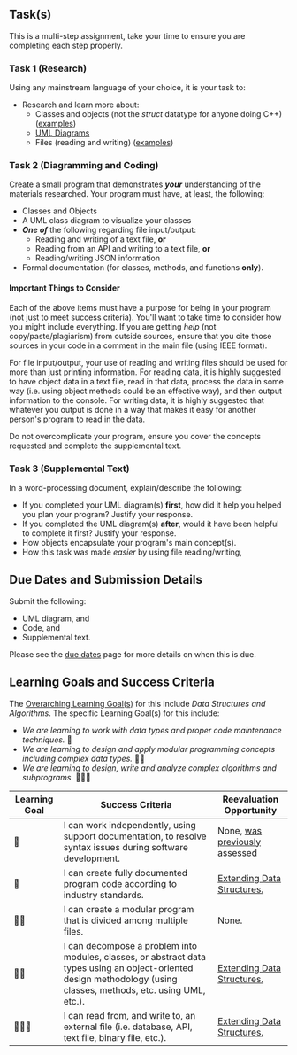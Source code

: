 ## Task(s)

This is a multi-step assignment, take your time to ensure you are completing each step properly.

### Task 1 (Research)

Using any mainstream language of your choice, it is your task to: 

* Research and learn more about: 
  * Classes and objects (not the _struct_ datatype for anyone doing C++) ([examples](https://github.com/johnfraserss/ICS4U/tree/master/examples/objects))
  * [UML Diagrams](./UML-Notes)
  * Files (reading and writing) ([examples](https://github.com/johnfraserss/ICS4U/tree/master/examples/files))

### Task 2 (Diagramming and Coding)

Create a small program that demonstrates **_your_** understanding of the materials researched.  Your program must have, at least, the following:

* Classes and Objects
* A UML class diagram to visualize your classes
* _**One of**_ the following regarding file input/output:
  * Reading and writing of a text file, **or**
  * Reading from an API and writing to a text file, **or**
  * Reading/writing JSON information
* Formal documentation (for classes, methods, and functions **only**). 

#### Important Things to Consider

Each of the above items must have a purpose for being in your program (not just to meet success criteria).  You'll want to take time to consider how you might include everything.  If you are getting _help_ (not copy/paste/plagiarism) from outside sources, ensure that you cite those sources in your code in a comment in the main file (using IEEE format).

For file input/output, your use of reading and writing files should be used for more than just printing information. For reading data, it is highly suggested to have object data in a text file, read in that data, process the data in some way (i.e. using object methods could be an effective way), and then output information to the console.  For writing data, it is highly suggested that whatever you output is done in a way that makes it easy for another person's program to read in the data.

Do not overcomplicate your program, ensure you cover the concepts requested and complete the supplemental text.

### Task 3 (Supplemental Text)
In a word-processing document, explain/describe the following:
* If you completed your UML diagram(s) **first**, how did it help you helped you plan your program? Justify your response.
* If you completed the UML diagram(s) **after**, would it have been helpful to complete it first? Justify your response.
* How objects encapsulate your program's main concept(s).
* How this task was made _easier_ by using file reading/writing,


## Due Dates and Submission Details

Submit the following:  
* UML diagram, and
* Code, and 
* Supplemental text.

Please see the [due dates](./Due-Dates-and-Submission-Details) page for more details on when this is due.

## Learning Goals and Success Criteria

The [Overarching Learning Goal(s)](./images/ICS4U.jpg) for this include _Data Structures and Algorithms_.
The specific Learning Goal(s) for this include:

  * _We are learning to work with data types and proper code maintenance techniques._ &#x1F4D9;
  * _We are learning to design and apply modular programming concepts including complex data types._ &#x1F4D9;&#x1F4D9;
  * _We are learning to design, write and analyze complex algorithms and subprograms._ &#x1F4D9;&#x1F4D9;&#x1F4D9;

| Learning Goal | Success Criteria  | Reevaluation Opportunity |
| ------------- | ----------------- | ------------------------ |
| &#x1F4D9;    | I can work independently, using support documentation, to resolve syntax issues during software development. | None, [was previously assessed](./Review-and-New) |
| &#x1F4D9;    | I can create fully documented program code according to industry standards. | [Extending Data Structures.](./Extending-Data-Structures) |
| &#x1F4D9;&#x1F4D9;    | I can create a modular program that is divided among multiple files. | None. |
| &#x1F4D9;&#x1F4D9;    | I can decompose a problem into modules, classes, or abstract data types using an object-oriented design methodology (using classes, methods, etc. using UML, etc.). | [Extending Data Structures.](./Extending-Data-Structures) |
| &#x1F4D9;&#x1F4D9;&#x1F4D9;    | I can read from, and write to, an external file (i.e. database, API, text file, binary file, etc.). | [Extending Data Structures.](./Extending-Data-Structures) |
